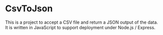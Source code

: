 CsvToJson
=========
This is a project to accept a CSV file and return a JSON output of the data.  It is written in JavaScript to support deployment under Node.js / Express.

